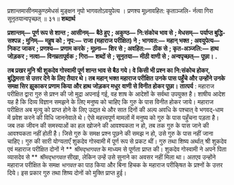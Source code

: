 

प्रशान्तमासीनमकुण्ठमेधसं मुङ्क्षन नृपो भागवतोऽवयुपेत्य । प्रणश्य मूध्र्नावहित: कृताञ्जलि- र्नत्वा गिरा सूनृतयान्वपृच्छत् ॥ ३१॥ **शब्दार्थ** 

**प्रशान्तम्—** **पूर्ण रूप से शान्त** **; आसीनम्—** **बैठे हुए** **; अकुण्ठ—** **नि:संकोच भाव से** **; मेधसम्—** **पर्याप्त बुद्धि-सश्पन्न** **; मुनिम्—** **महॢष को** **; नृप:—** **राजा (महाराज परीक्षित) ने** **; भागवत:—** **महान् भक्त** **; अवयुपेत्य—** **निकट जाकर** **; प्रणश्य—** **प्रणाम करके** **;** **मूध्र्ना—** **शिर से** **; अवहित:—** **ठीक से** **; कृत-अञ्जलि:—** **हाथ जोड़कर** **; नत्वा—** **विनम्रतापूर्वक** **; गिरा—** **शब्दों से** **; सूनृतया—** **मीठी** **वाणी से** **; अन्वपृच्छत्—** **पूछा।** **.** 

**तब प्रखर मुनि श्री शुकदेव गोस्वामी पूर्ण शान्त भाव से बैठ गये। वे किसी भी प्रश्न का** **नि:संकोच होकर, बुद्धिमत्ता से उत्तर देने के लिए तैयार थे। तब महान् भक्त महाराज परीक्षित** **उनके पास पहुँचे और उन्होंने उनके समक्ष सिर झुकाकर प्रणाम किया और हाथ जोड़कर मधुर** **वाणी से विनीत होकर पूछा।** **तात्पर्य** : महाराज परीक्षित द्वारा गुरु से प्रश्न की जो मुद्रा अपनाई गई, वह शाष के आदेशों के सर्वथा उपयुक्त है। शाषीय आदेश यह है कि दिव्य विज्ञान समझने के लिए मनुष्य को चाहिए कि गुरु के पास विनीत होकर जाये। महाराज परीक्षित अब मृत्यु को प्राप्त होने के लिए उद्यत थे और सात दिनों की अल्प अवधि के पश्चात् वे भगवद्-धाम में प्रवेश करने की विधि जाननेवाले थे। ऐसे महत्त्वपूर्ण मामलों में मनुष्य को गुरु के पास पहुँचना पड़ता है। जब तक जीवन की समस्याओं का हल खोजने की आवश्यकता न हो, तब तक गुरु के पास जाने की आवश्यकता नहीं होती है। जिसे गुरु के समक्ष प्रश्न पूछने की समझ न हो, उसे गुरु के पास नहीं जाना चाहिए। गुरु की सारी योग्यताएँ शुकदेव गोस्वामी में पूर्ण रूप से प्रकट थीं। गुरु तथा शिष्य अर्थात् श्री शुकदेव एवं महाराज परीक्षित दोनों ने ** *श्रीमद्भागवत* के माध्यम से पूर्णता प्राप्त की। शुकदेव गोस्वामी ने अपने पिता व्यासदेव से ** *श्रीमद्भागवत* सीखा, लेकिन उन्हें उसे सुनाने का अवसर नहीं मिला था। अतएव उन्होंने महाराज परीक्षित के समक्ष *भागवत* का पाठ किया और बिना हिचक के महाराज परीकि्षत के प्रश्नों के उत्तर दिये। इस प्रकार गुरु तथा शिष्य दोनों को मुक्ति प्राप्त हुई। 